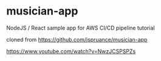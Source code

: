 # musician-app
NodeJS / React sample app for AWS CI/CD pipeline tutorial

cloned from https://github.com/jspruance/musician-app

https://www.youtube.com/watch?v=NwzJCSPSPZs
